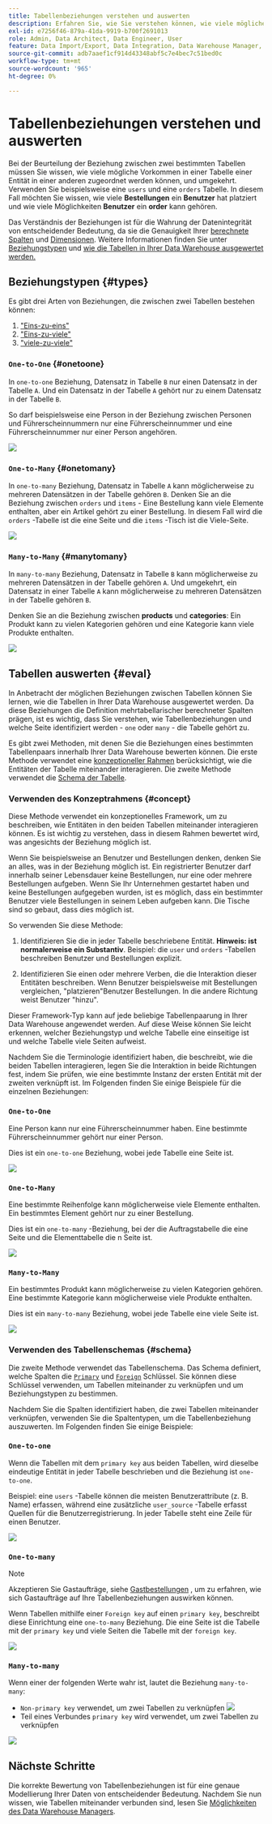 ```yaml
---
title: Tabellenbeziehungen verstehen und auswerten
description: Erfahren Sie, wie Sie verstehen können, wie viele mögliche Vorkommen in einer Tabelle zu einer Entität in einer anderen gehören können.
exl-id: e7256f46-879a-41da-9919-b700f2691013
role: Admin, Data Architect, Data Engineer, User
feature: Data Import/Export, Data Integration, Data Warehouse Manager, Commerce Tables
source-git-commit: adb7aaef1cf914d43348abf5c7e4bec7c51bed0c
workflow-type: tm+mt
source-wordcount: '965'
ht-degree: 0%

---
```


# Tabellenbeziehungen verstehen und auswerten

Bei der Beurteilung der Beziehung zwischen zwei bestimmten Tabellen müssen Sie wissen, wie viele mögliche Vorkommen in einer Tabelle einer Entität in einer anderen zugeordnet werden können, und umgekehrt. Verwenden Sie beispielsweise eine `users` und eine `orders` Tabelle. In diesem Fall möchten Sie wissen, wie viele **Bestellungen** ein **Benutzer** hat platziert und wie viele Möglichkeiten **Benutzer** ein **order** kann gehören.

Das Verständnis der Beziehungen ist für die Wahrung der Datenintegrität von entscheidender Bedeutung, da sie die Genauigkeit Ihrer [berechnete Spalten](../data-warehouse-mgr/creating-calculated-columns.md) und [Dimensionen](../data-warehouse-mgr/manage-data-dimensions-metrics.md). Weitere Informationen finden Sie unter [Beziehungstypen](#types) und [wie die Tabellen in Ihrer Data Warehouse ausgewertet werden.](#eval)

## Beziehungstypen {#types}

Es gibt drei Arten von Beziehungen, die zwischen zwei Tabellen bestehen können:

1. [&quot;Eins-zu-eins&quot;](#onetoone)
1. [&quot;Eins-zu-viele&quot;](#onetomany)
1. [&quot;viele-zu-viele&quot;](#manytomany)

### `One-to-One` {#onetoone}

In `one-to-one` Beziehung, Datensatz in Tabelle `B` nur einen Datensatz in der Tabelle `A`. Und ein Datensatz in der Tabelle `A` gehört nur zu einem Datensatz in der Tabelle `B`.

So darf beispielsweise eine Person in der Beziehung zwischen Personen und Führerscheinnummern nur eine Führerscheinnummer und eine Führerscheinnummer nur einer Person angehören.

![](../../assets/one-to-one.png)

### `One-to-Many` {#onetomany}

In `one-to-many` Beziehung, Datensatz in Tabelle `A` kann möglicherweise zu mehreren Datensätzen in der Tabelle gehören `B`. Denken Sie an die Beziehung zwischen `orders` und `items` - Eine Bestellung kann viele Elemente enthalten, aber ein Artikel gehört zu einer Bestellung. In diesem Fall wird die `orders` -Tabelle ist die eine Seite und die `items` -Tisch ist die Viele-Seite.

![](../../assets/one-to-many_001.png)

### `Many-to-Many` {#manytomany}

In `many-to-many` Beziehung, Datensatz in Tabelle `B` kann möglicherweise zu mehreren Datensätzen in der Tabelle gehören `A`. Und umgekehrt, ein Datensatz in einer Tabelle `A` kann möglicherweise zu mehreren Datensätzen in der Tabelle gehören `B`.

Denken Sie an die Beziehung zwischen **products** und **categories**: Ein Produkt kann zu vielen Kategorien gehören und eine Kategorie kann viele Produkte enthalten.

![](../../assets/many-to-many.png)

## Tabellen auswerten {#eval}

In Anbetracht der möglichen Beziehungen zwischen Tabellen können Sie lernen, wie die Tabellen in Ihrer Data Warehouse ausgewertet werden. Da diese Beziehungen die Definition mehrtabellarischer berechneter Spalten prägen, ist es wichtig, dass Sie verstehen, wie Tabellenbeziehungen und welche Seite identifiziert werden - `one` oder `many` - die Tabelle gehört zu.

Es gibt zwei Methoden, mit denen Sie die Beziehungen eines bestimmten Tabellenpaars innerhalb Ihrer Data Warehouse bewerten können. Die erste Methode verwendet eine [konzeptioneller Rahmen](#concept) berücksichtigt, wie die Entitäten der Tabelle miteinander interagieren. Die zweite Methode verwendet die [Schema der Tabelle](#schema).

### Verwenden des Konzeptrahmens {#concept}

Diese Methode verwendet ein konzeptionelles Framework, um zu beschreiben, wie Entitäten in den beiden Tabellen miteinander interagieren können. Es ist wichtig zu verstehen, dass in diesem Rahmen bewertet wird, was angesichts der Beziehung möglich ist.

Wenn Sie beispielsweise an Benutzer und Bestellungen denken, denken Sie an alles, was in der Beziehung möglich ist. Ein registrierter Benutzer darf innerhalb seiner Lebensdauer keine Bestellungen, nur eine oder mehrere Bestellungen aufgeben. Wenn Sie Ihr Unternehmen gestartet haben und keine Bestellungen aufgegeben wurden, ist es möglich, dass ein bestimmter Benutzer viele Bestellungen in seinem Leben aufgeben kann. Die Tische sind so gebaut, dass dies möglich ist.

So verwenden Sie diese Methode:

1. Identifizieren Sie die in jeder Tabelle beschriebene Entität. **Hinweis: ist normalerweise ein Substantiv**. Beispiel: die `user` und `orders` -Tabellen beschreiben Benutzer und Bestellungen explizit.

1. Identifizieren Sie einen oder mehrere Verben, die die Interaktion dieser Entitäten beschreiben. Wenn Benutzer beispielsweise mit Bestellungen vergleichen, &quot;platzieren&quot;Benutzer Bestellungen. In die andere Richtung weist Benutzer &quot;hinzu&quot;.

Dieser Framework-Typ kann auf jede beliebige Tabellenpaarung in Ihrer Data Warehouse angewendet werden. Auf diese Weise können Sie leicht erkennen, welcher Beziehungstyp und welche Tabelle eine einseitige ist und welche Tabelle viele Seiten aufweist.

Nachdem Sie die Terminologie identifiziert haben, die beschreibt, wie die beiden Tabellen interagieren, legen Sie die Interaktion in beide Richtungen fest, indem Sie prüfen, wie eine bestimmte Instanz der ersten Entität mit der zweiten verknüpft ist. Im Folgenden finden Sie einige Beispiele für die einzelnen Beziehungen:

### `One-to-One`

Eine Person kann nur eine Führerscheinnummer haben. Eine bestimmte Führerscheinnummer gehört nur einer Person.

Dies ist ein `one-to-one` Beziehung, wobei jede Tabelle eine Seite ist.

![](../../assets/one-to-one3.png)

### `One-to-Many`

Eine bestimmte Reihenfolge kann möglicherweise viele Elemente enthalten. Ein bestimmtes Element gehört nur zu einer Bestellung.

Dies ist ein `one-to-many` -Beziehung, bei der die Auftragstabelle die eine Seite und die Elementtabelle die n Seite ist.

![](../../assets/one-to-many3.png)

### `Many-to-Many`

Ein bestimmtes Produkt kann möglicherweise zu vielen Kategorien gehören. Eine bestimmte Kategorie kann möglicherweise viele Produkte enthalten.

Dies ist ein `many-to-many` Beziehung, wobei jede Tabelle eine viele Seite ist.

![](../../assets/many-to-many3.png)

### Verwenden des Tabellenschemas {#schema}

Die zweite Methode verwendet das Tabellenschema. Das Schema definiert, welche Spalten die [`Primary`](https://en.wikipedia.org/wiki/Unique_key) und [`Foreign`](https://en.wikipedia.org/wiki/Foreign_key) Schlüssel. Sie können diese Schlüssel verwenden, um Tabellen miteinander zu verknüpfen und um Beziehungstypen zu bestimmen.

Nachdem Sie die Spalten identifiziert haben, die zwei Tabellen miteinander verknüpfen, verwenden Sie die Spaltentypen, um die Tabellenbeziehung auszuwerten. Im Folgenden finden Sie einige Beispiele:

### `One-to-one`

Wenn die Tabellen mit dem `primary key` aus beiden Tabellen, wird dieselbe eindeutige Entität in jeder Tabelle beschrieben und die Beziehung ist `one-to-one`.

Beispiel: eine `users` -Tabelle können die meisten Benutzerattribute (z. B. Name) erfassen, während eine zusätzliche `user_source` -Tabelle erfasst Quellen für die Benutzerregistrierung. In jeder Tabelle steht eine Zeile für einen Benutzer.

![](../../assets/one-to-one1.png)

### `One-to-many`

>[!NOTE]
>
>Akzeptieren Sie Gastaufträge, siehe [Gastbestellungen](../data-warehouse-mgr/guest-orders.md) , um zu erfahren, wie sich Gastaufträge auf Ihre Tabellenbeziehungen auswirken können.

Wenn Tabellen mithilfe einer `Foreign key` auf einen `primary key`, beschreibt diese Einrichtung eine `one-to-many` Beziehung. Die eine Seite ist die Tabelle mit der `primary key` und viele Seiten die Tabelle mit der `foreign key`.

![](../../assets/one-to-many1.png)

### `Many-to-many`

Wenn einer der folgenden Werte wahr ist, lautet die Beziehung `many-to-many`:

* `Non-primary key` verwendet, um zwei Tabellen zu verknüpfen
  ![](../../assets/many-to-many1.png)
* Teil eines Verbundes `primary key` wird verwendet, um zwei Tabellen zu verknüpfen

![](../../assets/many-to-mnay2.png)

## Nächste Schritte

Die korrekte Bewertung von Tabellenbeziehungen ist für eine genaue Modellierung Ihrer Daten von entscheidender Bedeutung. Nachdem Sie nun wissen, wie Tabellen miteinander verbunden sind, lesen Sie [Möglichkeiten des Data Warehouse Managers](../data-warehouse-mgr/tour-dwm.md).
